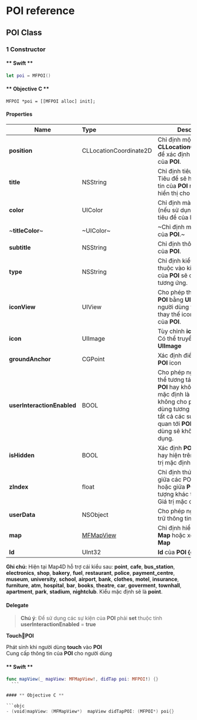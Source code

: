 # POI reference

## POI Class

### 1 Constructor


<!-- tabs:start -->
#### ** Swift **

```swift 
let poi = MFPOI()
```

#### ** Objective C **

```objc 
MFPOI *poi = [[MFPOI alloc] init];
```

<!-- tabs:end -->

#### Properties

| Name                       | Type                   | Description                                                                                                             |
|----------------------------|:-----------------------|-------------------------------------------------------------------------------------------------------------------------|
| **position**               | CLLocationCoordinate2D | Chỉ định một **CLLocationCoordinate2D** để xác định vị trí ban đầu của **POI**.                                         |
| **title**                  | NSString               | Chỉ định tiêu đề của **POI**. Tiêu đề sẽ hiển thị thông tin của **POI** mà bạn muốn hiển thị cho người dùng.            |
| **color**                  | UIColor                | Chỉ định màu cho icon (nếu sử dụng `type`) và tiêu đề của POI                                                           |
| ~**titleColor**~           | ~UIColor~              | ~Chỉ định màu tiêu đề của **POI**.~                                                                                     |
| **subtitle**               | NSString               | Chỉ định thông tin mô tả của **POI**.                                                                                   |
| **type**                   | NSString               | Chỉ định kiểu của **POI**, tùy thuộc vào kiểu mà icon của **POI** sẽ có hình ảnh tương ứng.                             |
| **iconView**               | UIView                 | Cho phép thêm biểu diễn **POI** bằng **UIView** mà người dùng tuỳ chỉnh để thay thế icon mặc định của **POI**.          |
| **icon**                   | UIImage                | Tùy chỉnh **icon** cho **POI**. Có thể truyền vào là một **UIImage**                                                    |
| **groundAnchor**           | CGPoint                | Xác định điểm neo cho **POI** icon                                                                                      |
| **userInteractionEnabled** | BOOL                   | Cho phép người dùng có thể tương tác được với **POI** hay không. Giá trị mặc định là **true**. Khi không cho phép người dùng tương tác với **POI** thì tất cả các sự kiện liên quan tới **POI** từ phía người dùng sẽ không có tác dụng. | 
| **isHidden**               | BOOL                   | Xác định **POI** có thể ẩn hay hiện trên bản đồ. Giá trị mặc định là **true**.                                          |
| **zIndex**                 | float                  | Chỉ định thứ tự hiển thị giữa các POI với nhau hoặc giữa **POI** với các đối tượng khác trên bản đồ. Giá trị mặc định là **0** |
| **userData**               | NSObject               | Cho phép người dùng lưu trữ thông tin trên **POI**.                                                                     |
| **map**                    | [MFMapView](/reference/map?id=MFMapView)             | Chỉ định hiển thị **POI** trên **Map** hoặc xoá **POI** khỏi **Map**                      |
| **Id**                     | UInt32                 | **Id** của **POI** **{get}**.                                                                                           |

**Ghi chú:** Hiện tại Map4D hỗ trợ cái kiểu sau: **point**, **cafe**, **bus_station**, **electronics**, **shop**, **bakery**, **fuel**, **restaurant**, **police**, **payment_centre**, **museum**, **university**, **school**, **airport**, **bank**, **clothes**, **motel**, **insurance**, **furniture**, **atm**, **hospital**, **bar**, **books**, **theatre**, **car**, **goverment**, **townhall**, **apartment**, **park**, **stadium**, **nightclub**. Kiểu mặc định sẽ là **point**.


#### Delegate

  > **Chú ý**: Để sử dụng các sự kiện của **POI** phải **set** thuộc tính **userInteractionEnabled** = **true**
  
  **TouchPOI**

  Phát sinh khi người dùng **touch** vào **POI**
  </br>Cung cấp thông tin của **POI** cho người dùng

  <!-- tabs:start -->

  #### ** Swift **

  ```swift 
  func mapView(_ mapView: MFMapView!, didTap poi: MFPOI!) {}
    ```

  #### ** Objective C **

  ```objc 
  - (void)mapView: (MFMapView*)  mapView didTapPOI: (MFPOI*) poi{}
  ```

  <!-- tabs:end -->